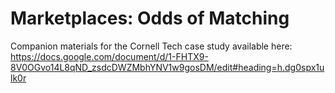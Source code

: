 # Marketplaces: Odds of Matching

Companion materials for the Cornell Tech case study available here: https://docs.google.com/document/d/1-FHTX9-8V0OGvo14L8qND_zsdcDWZMbhYNV1w9gosDM/edit#heading=h.dg0spx1ulk0r

